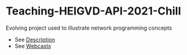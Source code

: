 # Teaching-HEIGVD-API-2021-Chill
Evolving project used to illustrate network programming concepts

* See [Description](https://medium.com/software-engineering-heig-vd/network-programming-res-prelude-eab67078955a)
* See [Webcasts](https://www.youtube.com/playlist?list=PLfKkysTy70QaN-uez0K4UpSpVUbt8ETpk)
